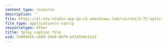 ```yaml
---
content_type: resource
description: ''
file: https://ol-ocw-studio-app-qa.s3.amazonaws.com/courses/2-71-optics-spring-2009/7e099d16cb091bb08bf9e47d554c11a3_JmK0vSLULP8.srt
file_type: application/x-subrip
resourcetype: Other
title: 3play caption file
uid: 7e099d16-cb09-1bb0-8bf9-e47d554c11a3
---
```

